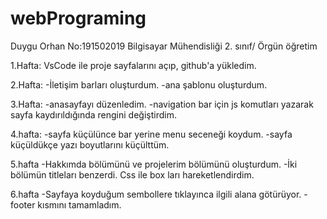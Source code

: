 # webPrograming
Duygu Orhan
No:191502019
Bilgisayar Mühendisliği 2. sınıf/ Örgün öğretim

1.Hafta:
VsCode ile proje sayfalarını açıp, github'a yükledim.

2.Hafta:
-İletişim barları oluşturdum.
-ana şablonu oluşturdum.

3.Hafta:
-anasayfayı düzenledim.
-navigation bar için js komutları yazarak sayfa kaydırıldığında rengini değiştirdim.

4.hafta:
-sayfa küçülünce bar yerine menu seceneği koydum.
-sayfa küçüldükçe yazı boyutlarını küçülttüm.

5.hafta
-Hakkımda bölümünü ve projelerim bölümünü oluşturdum. 
-İki bölümün titleları benzerdi. Css ile box ları hareketlendirdim.

6.hafta
-Sayfaya koyduğum sembollere tıklayınca ilgili alana götürüyor. 
-footer kısmını tamamladım.
